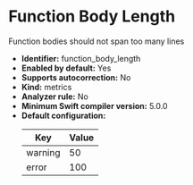 # Function Body Length

Function bodies should not span too many lines

* **Identifier:** function_body_length
* **Enabled by default:** Yes
* **Supports autocorrection:** No
* **Kind:** metrics
* **Analyzer rule:** No
* **Minimum Swift compiler version:** 5.0.0
* **Default configuration:**
  <table>
  <thead>
  <tr><th>Key</th><th>Value</th></tr>
  </thead>
  <tbody>
  <tr>
  <td>
  warning
  </td>
  <td>
  50
  </td>
  </tr>
  <tr>
  <td>
  error
  </td>
  <td>
  100
  </td>
  </tr>
  </tbody>
  </table>